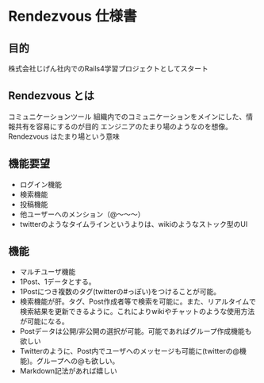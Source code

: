 # Rendezvous 仕様書

## 目的
株式会社じげん社内でのRails4学習プロジェクトとしてスタート

## Rendezvous とは
コミュニケーションツール
組織内でのコミュニケーションをメインにした、情報共有を容易にするのが目的
エンジニアのたまり場のようなのを想像。Rendezvous はたまり場という意味

## 機能要望
- ログイン機能
- 検索機能
- 投稿機能
- 他ユーザーへのメンション（@～～～）
- twitterのようなタイムラインというよりは、wikiのようなストック型のUI

## 機能
- マルチユーザ機能
- 1Post、1データとする。
- 1Postにつき複数のタグ(twitterの#っぽい)をつけることが可能。
- 検索機能が肝。タグ、Post作成者等で検索を可能に。また、リアルタイムで検索結果を更新できるように。これによりwikiやチャットのような使用方法が可能になる。
- Postデータは公開/非公開の選択が可能。可能であればグループ作成機能も欲しい
- Twitterのように、Post内でユーザへのメッセージも可能に(twitterの@機能)。グループへの@も欲しい。
- Markdown記法があれば嬉しい
